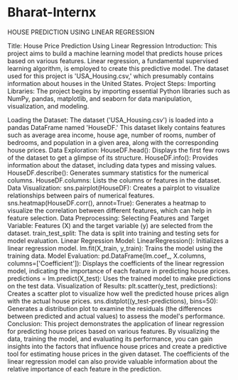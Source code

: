 # Bharat-Internx
HOUSE PREDICTION USING LINEAR REGRESSION

Title: House Price Prediction Using Linear Regression
Introduction:
This project aims to build a machine learning model that predicts house prices based on various features. Linear regression, a fundamental supervised learning algorithm, is employed to create this predictive model. The dataset used for this project is 'USA_Housing.csv,' which presumably contains information about houses in the United States.
Project Steps:
Importing Libraries: The project begins by importing essential Python libraries such as NumPy, pandas, matplotlib, and seaborn for data manipulation, visualization, and modeling.

Loading the Dataset: 
The dataset ('USA_Housing.csv') is loaded into a pandas DataFrame named 'HouseDF.' This dataset likely contains features such as average area income, house age, number of rooms, number of bedrooms, and population in a given area, along with the corresponding house prices.
Data Exploration:
HouseDF.head(): Displays the first few rows of the dataset to get a glimpse of its structure.
HouseDF.info(): Provides information about the dataset, including data types and missing values.
HouseDF.describe(): Generates summary statistics for the numerical columns.
HouseDF.columns: Lists the columns or features in the dataset.
Data Visualization:
sns.pairplot(HouseDF): Creates a pairplot to visualize relationships between pairs of numerical features.
sns.heatmap(HouseDF.corr(), annot=True): Generates a heatmap to visualize the correlation between different features, which can help in feature selection.
Data Preprocessing:
Selecting Features and Target Variable: Features (X) and the target variable (y) are selected from the dataset.
train_test_split: The data is split into training and testing sets for model evaluation.
Linear Regression Model:
LinearRegression(): Initializes a linear regression model.
lm.fit(X_train, y_train): Trains the model using the training data.
Model Evaluation:
pd.DataFrame(lm.coef_, X.columns, columns=['Coefficient']): Displays the coefficients of the linear regression model, indicating the importance of each feature in predicting house prices.
predictions = lm.predict(X_test): Uses the trained model to make predictions on the test data.
Visualization of Results:
plt.scatter(y_test, predictions): Creates a scatter plot to visualize how well the predicted house prices align with the actual house prices.
sns.distplot((y_test-predictions), bins=50): Generates a distribution plot to examine the residuals (the differences between predicted and actual values) to assess the model's performance.
Conclusion:
This project demonstrates the application of linear regression for predicting house prices based on various features. By visualizing the data, training the model, and evaluating its performance, you can gain insights into the factors that influence house prices and create a predictive tool for estimating house prices in the given dataset. The coefficients of the linear regression model can also provide valuable information about the relative importance of each feature in the prediction.
